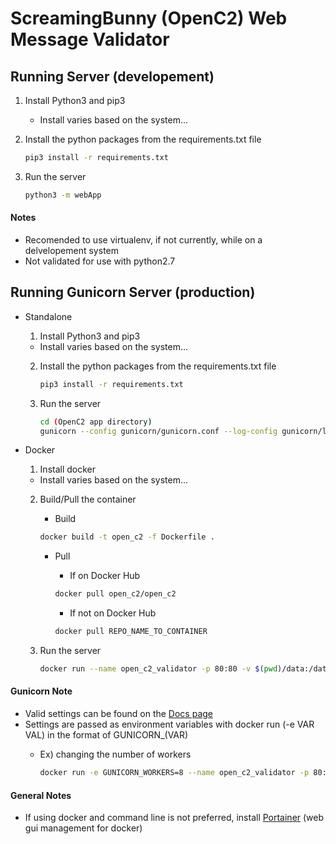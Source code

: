 # ScreamingBunny (OpenC2) Web Message Validator
## Running Server (developement)
1. Install Python3 and pip3
	- Install varies based on the system...

2. Install the python packages from the requirements.txt file
	
	```bash
	pip3 install -r requirements.txt
	```
	
3. Run the server
	
	```bash
	python3 -m webApp
	```
	
#### Notes
- Recomended to use virtualenv, if not currently, while on a delvelopement system
- Not validated for use with python2.7

## Running Gunicorn Server (production)
- Standalone
	1. Install Python3 and pip3
	- Install varies based on the system...

	2. Install the python packages from the requirements.txt file
	
		```bash
		pip3 install -r requirements.txt
		```
	
	3. Run the server
	
		```bash
		cd (OpenC2 app directory)
		gunicorn --config gunicorn/gunicorn.conf --log-config gunicorn/logging.conf webApp:app
		```
		
- Docker
	1. Install docker
	- Install varies based on the system...

	2. Build/Pull the container
		- Build
		
		```bash
		docker build -t open_c2 -f Dockerfile .
		```
		
		- Pull
			- If on Docker Hub
		
			```bash
			docker pull open_c2/open_c2
			```
			
			- If not on Docker Hub
		
			```bash
			docker pull REPO_NAME_TO_CONTAINER
			```
	
	3. Run the server
	
		```bash
		docker run --name open_c2_validator -p 80:80 -v $(pwd)/data:/data open_c2 -b
		```
		
		
#### Gunicorn Note
- Valid settings can be found on the [Docs page](http://docs.gunicorn.org/en/latest/settings.html)
- Settings are passed as environment variables with docker run (-e VAR VAL) in the format of GUNICORN_(VAR)
	- Ex) changing the number of workers
		
		```bash
		docker run -e GUNICORN_WORKERS=8 --name open_c2_validator -p 80:80 -v $(pwd)/data:/data open_c2 -b
		```

#### General Notes
- If using docker and command line is not preferred, install [Portainer](https://portainer.io/) (web gui management for docker)
